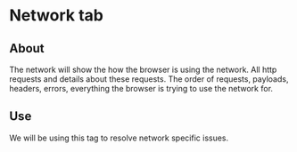 # Network tab

## About

The network will show the how the browser is using the network. All http requests and details about these requests. The order of requests, payloads, headers, errors, everything the browser is trying to use the network for. 

## Use

We will be using this tag to resolve network specific issues.